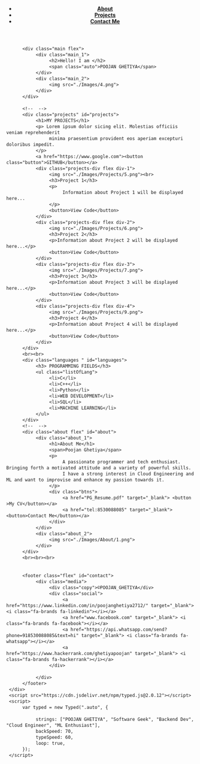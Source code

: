 <html>


<head>
     <link rel="icon" href="C:\Users\gheti\OneDrive\Desktop\workplace\WEBSITES\LandingPage\Images\About">
     <title>ITW Assignment</title>
     <link rel="stylesheet" href="port.css">
     <link rel="stylesheet" href="https://cdnjs.cloudflare.com/ajax/libs/font-awesome/6.1.2/css/all.min.css" />
</head>

<body>
     <div class="container">
          <header class="flex">
               <nav>
                    <ul class="flex">
                         <li><a href="#about"><b> About</b></a></li>
                         <li><a href="#projects"><b> Projects</b></a></li>
                         <li><a href="#contact"><b> Contact Me</b></a></li>
                    </ul>
               </nav>
          </header>

          <div class="main flex">
               <div class="main_1">
                    <h2>Hello! I am </h2>
                    <span class="auto">POOJAN GHETIYA</span>
               </div>
               <div class="main_2">
                    <img src="./Images/4.png">
               </div>
          </div>

          <!--  -->
          <div class="projects" id="projects">
               <h1>MY PROJECTS</h1>
               <p> Lorem ipsum dolor sicing elit. Molestias officiis veniam reprehenderit
                    minima praesentium provident eos aperiam excepturi doloribus impedit.
               </p>
               <a href="https://www.google.com"><button class="button">GITHUB</button></a>
               <div class="projects-div flex div-1">
                    <img src="./Images/Projects/5.png"><br>
                    <h3>Project 1</h3>
                    <p>
                         Information about Project 1 will be displayed here...
                    </p>
                    <button>View Code</button>
               </div>
               <div class="projects-div flex div-2">
                    <img src="./Images/Projects/6.png">
                    <h3>Project 2</h3>
                    <p>Information about Project 2 will be displayed here...</p>
                    <button>View Code</button>
               </div>
               <div class="projects-div flex div-3">
                    <img src="./Images/Projects/7.png">
                    <h3>Project 3</h3>
                    <p>Information about Project 3 will be displayed here...</p>
                    <button>View Code</button>
               </div>
               <div class="projects-div flex div-4">
                    <img src="./Images/Projects/9.png">
                    <h3>Project 4</h3>
                    <p>Information about Project 4 will be displayed here...</p>
                    <button>View Code</button>
               </div>
          </div>
          <br><br>
          <div class="languages " id="languages">
               <h3> PROGRAMMING FIELDS</h3>
               <ul class="listOfLang">
                    <li>C</li>
                    <li>C++</li>
                    <li>Python</li>
                    <li>WEB DEVELOPMENT</li>
                    <li>SQL</li>
                    <li>MACHINE LEARNING</li>
               </ul>
          </div>
          <!--  -->
          <div class="about flex" id="about">
               <div class="about_1">
                    <h1>About Me</h1>
                    <span>Poojan Ghetiya</span>
                    <p>
                         A passionate programmer and tech enthusiast. Bringing forth a motivated attitude and a variety of powerful skills. 
                         I have a strong interest in Cloud Engineering and ML and want to improvise and enhance my passion towards it.
                    </p>
                    <div class="btns">
                         <a href="PG_Resume.pdf" target="_blank"> <button >My CV</button></a>
                         <a href="tel:8530088085" target="_blank"><button>Contact Me</button></a>
                    </div>
               </div>
               <div class="about_2">
                    <img src="./Images/About/1.png">
               </div>
          </div>
          <br><br><br>


          <footer class="flex" id="contact">
               <div class="media">
                    <div class="copy">©POOJAN_GHETIYA</div>
                    <div class="social">
                         <a href="https://www.linkedin.com/in/poojanghetiya2712/" target="_blank"> <i class="fa-brands fa-linkedin"></i></a>
                         <a href="www.facebook.com" target="_blank"> <i class="fa-brands fa-facebook"></i></a>
                         <a href="https://api.whatsapp.com/send?phone=918530088085&text=hi" target="_blank"> <i class="fa-brands fa-whatsapp"></i></a>
                         <a href="https://www.hackerrank.com/ghetiyapoojan" target="_blank"> <i class="fa-brands fa-hackerrank"></i></a>
                    </div>

               </div>
          </footer>
     </div>
     <script src="https://cdn.jsdelivr.net/npm/typed.js@2.0.12"></script>
     <script>
          var typed = new Typed(".auto", {

               strings: ["POOJAN GHETIYA", "Software Geek", "Backend Dev", "Cloud Engineer", "ML Enthusiast"],
               backSpeed: 70,
               typeSpeed: 60,
               loop: true,
          });
     </script>
     
</body>

</html>